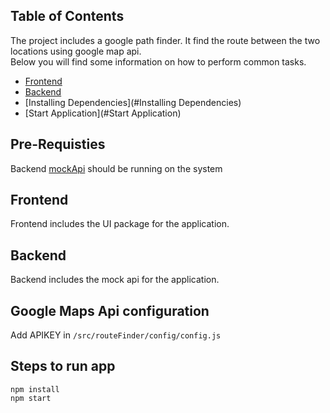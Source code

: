 ## Table of Contents
The project includes a google path finder. It find the route between the two locations using google map api.<br>
Below you will find some information on how to perform common tasks.<br>

- [Frontend](#Frontend)
- [Backend](#Backend)
- [Installing Dependencies](#Installing Dependencies)
- [Start Application](#Start Application)

## Pre-Requisties
Backend [mockApi](https://github.com/lalamove/challenge/tree/master/mockApi) should be running on the system

## Frontend
Frontend includes the UI package for the application.

## Backend
Backend includes the mock api for the application.

## Google Maps Api configuration
Add APIKEY in `/src/routeFinder/config/config.js`

## Steps to run app 
```
npm install
npm start
```